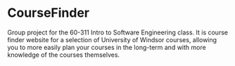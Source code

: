# CourseFinder

Group project for the 60-311 Intro to Software Engineering class.
It is course finder website for a selection of University of Windsor courses,
allowing you to more easily plan your courses in the long-term and with more
knowledge of the courses themselves.
